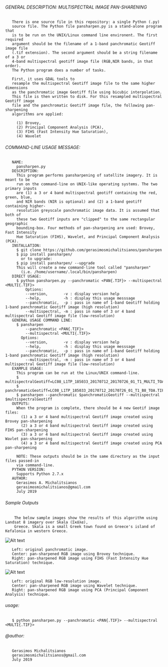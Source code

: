 ###### GENERAL DESCRIPTION: MULTISPECTRAL IMAGE PAN-SHARENING 

       There is one source file in this repository: a single Python (.py) 
       source file. The Python file pansharpen.py is a stand-alone program that 
       is to be run on the UNIX/Linux command line environent. The first required 
       argument should be the filename of a 1-band panchromatic Geotiff image file
       (.tif extension). The second argument should be a string filename of a 3 or 
       4-band multispectral geotiff image file (RGB,NIR bands, in that order).
       The Python program does a number of tasks. 
       
       First, it uses GDAL tools to 
       resample the multispectral Geotiff image file to the same higher dimensions 
       as the panchromatic image Geotiff file using bicubic interpolation. 
       This file is then written to disk. For this resampled multispectral Geotiff image
       file and the panchromatic Geotiff image file, the following pan-sharpening
       algorithms are applied:
       
         (1) Brovey, 
         (2) Principal Component Analysis (PCA),
         (3) FIHS (Fast Intensity Hue Saturation),
         (4) Wavelet
       
       
###### COMMAND-LINE USAGE MESSAGE:
       
       NAME: 
         pansharpen.py
       DESCRIPTION:
         This program performs pansharpening of satellite imagery. It is meant to be 
         run on the command-line on UNIX-like operating systems. The two primary inputs
         are (1) a 3 or 4 band multispectral geotiff containing the red, green, blue, 
         and NIR bands (NIR is optional) and (2) a 1-band geotiff containing higher-
         resolution greyscale panchromatic image data. It is assumed that both of 
         these two Geotiff inputs are "clipped" to the same rectangular geographic 
         bounding-box. Four methods of pan-sharpening are used: Brovey, Fast Intensity
         Hue Saturation (FIHS), Wavelet, and Principal Component Analysis (PCA).
       INSTALLATION:
         $ git clone https://github.com/gerasimosmichalitsianos/pansharpen
         $ pip install pansharpen/
           or to upgrade:
         $ pip install pansharpen/ --upgrade
         This will create a new command-line tool called "pansharpen" 
           (i.e. /home/username/.local/bin/pansharpen)
       DIRECT USAGE:
         $ python pansharpen.py --panchromatic <PAN{.TIF}> --multispectral <MULTI{.TIF}>
             Options: 
             --version,       -v : display version help
             --help,          -h : display this usage messsage
             --panchromatic,  -p : pass in name of 1-band Geotiff holding 1-band panchromatic Geotiff image (high resolution)
             --multispectral, -m : pass in name of 3 or 4 band multispectral Geotiff image file (low-resolution)
       GENERAL USAGE COMMAND LINE: 
         $ pansharpen 
             --panchromatic <PAN{.TIF}> 
             --multispectral <MULTI{.TIF}>
           Options: 
             --version,       -v : display version help
             --help,          -h : display this usage messsage
             --panchromatic,  -p : pass in name of 1-band Geotiff holding 1-band panchromatic Geotiff image (high resolution)
             --multispectral, -m : pass in name of 3 or 4 band multispectral Geotiff image file (low-resolution)
       EXAMPLE USAGE:
         This program can be run at the Linux/UNIX command-line.
         $ multispectralGeotiff=LC08_L1TP_185033_20170712_20170726_01_T1_MULTI_TOA_3BAND.TIF
         $ panchromaticGeotiff=LC08_L1TP_185033_20170712_20170726_01_T1_B8_TOA.TIF
         $ pansharpen --panchromatic $panchromaticGeotiff --multispectral $multispectralGeotiff
       OUTPUTS: 
         When the program is complete, there should be 4 new Geotif image files: 
           (1) a 3 or 4 band multispectral Geotiff image created using Brovey pan-sharpening
           (2) a 3 or 4 band multispectral Geotiff image created using FIHS pan-sharpening
           (3) a 3 or 4 band multispectral Geotiff image created using Wavlet pan-sharpening
           (4) a 3 or 4 band multispectral Geotiff image created using PCA pan-sharpening
          
         NOTE: These outputs should be in the same directory as the input files passed-in 
         via command-line.
       PYTHON VERSION:
         Supports Python 2.7.x
       AUTHOR: 
         Gerasimos A. Michalitsianos
         gerasimosmichalitsianos@gmail.com
         July 2019
        
###### Sample Outputs
        
        The below sample images show the results of this algorithm using Landsat 8 imagery over Skala (Σκάλα), 
        Greece. Skala is a small Greek town found on Greece's island of Kefalonia in western Greece.

![Alt text](https://i.imgur.com/QYxruGN.png)

       Left: original panchromatic image.
       Center: pan-sharpened RGB image using Brovey technique.
       Right: pan-sharpened RGB image using FIHS (Fast Intensity Hue Saturation) technique.

![Alt text](https://i.imgur.com/CUJt4JK.png)

       Left: original RGB low-resolution image.
       Center: pan-sharpened RGB image using Wavelet technique.
       Right: pan-sharpened RGB image using PCA (Principal Component Analysis) technique.

###### usage: 
       $ python pansharpen.py --panchromatic <PAN{.TIF}> --multispectral <MULTI{.TIF}>

###### @author: 
       Gerasimos Michalitsianos
       gerasimosmichalitsianos@gmail.com
       July 2019
